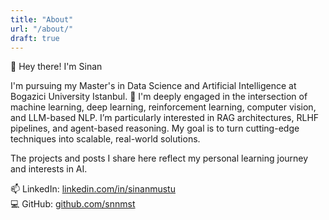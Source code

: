 ```yaml
---
title: "About"
url: "/about/"
draft: true
---
```


👋 Hey there! I'm Sinan

I'm pursuing my Master's in Data Science and Artificial Intelligence at Bogazici University Istanbul.
🌱  I'm deeply engaged in the intersection of machine learning, deep learning, reinforcement learning, computer vision, and LLM-based NLP. I’m particularly interested in RAG architectures, RLHF pipelines, and agent-based reasoning. My goal is to turn cutting-edge techniques into scalable, real-world solutions.

The projects and posts I share here reflect my personal learning journey and interests in AI.


📫 LinkedIn: [linkedin.com/in/sinanmustu](https://www.linkedin.com/in/sinanmustu)  
💻 GitHub: [github.com/snnmst](https://github.com/snnmst)